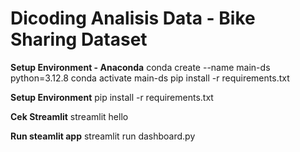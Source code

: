 # Dicoding Analisis Data - Bike Sharing Dataset

**Setup Environment - Anaconda**
conda create --name main-ds python=3.12.8
conda activate main-ds
pip install -r requirements.txt

**Setup Environment**
pip install -r requirements.txt

**Cek Streamlit**
streamlit hello

**Run steamlit app**
streamlit run dashboard.py
